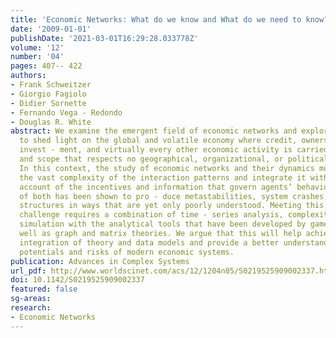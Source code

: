 ```yaml
---
title: 'Economic Networks: What do we know and What do we need to know?'
date: '2009-01-01'
publishDate: '2021-03-01T16:29:28.033778Z'
volume: '12'
number: '04'
pages: 407-- 422
authors:
- Frank Schweitzer
- Giorgio Fagiolo
- Didier Sornette
- Fernando Vega - Redondo
- Douglas R. White
abstract: We examine the emergent field of economic networks and explore its ability
  to shed light on the global and volatile economy where credit, ownership, innovation,
  invest - ment, and virtually every other economic activity is carried at a scale
  and scope that respects no geographical, organizational, or political boundaries.
  In this context, the study of economic networks and their dynamics must reflect
  the vast complexity of the interaction patterns and integrate it with a realistic
  account of the incentives and information that govern agents’ behavior. The interplay
  of both has been shown to pro - duce metastabilities, system crashes, and emergent
  structures in ways that are yet only poorly understood. Meeting this exciting scientific
  challenge requires a combination of time - series analysis, complexity theory, and
  simulation with the analytical tools that have been developed by game theory, as
  well as graph and matrix theories. We argue that this will help achieving a better
  integration of theory and data models and provide a better understanding of the
  potentials and risks of modern economic systems.
publication: Advances in Complex Systems
url_pdf: http://www.worldscinet.com/acs/12/1204n05/S0219525909002337.html
doi: 10.1142/S0219525909002337
featured: false
sg-areas:
research:
- Economic Networks
---
```

